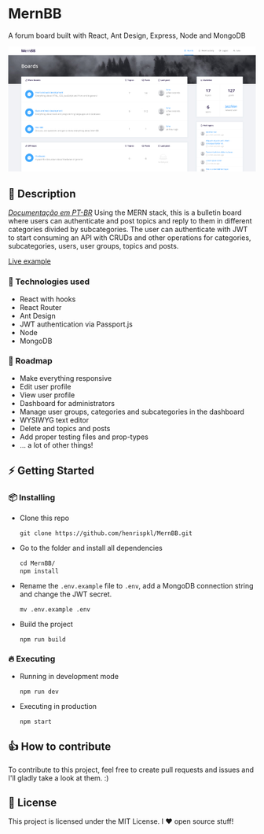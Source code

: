 # MernBB

A forum board built with React, Ant Design, Express, Node and MongoDB


![alt text](./splash.jpg)

## :pencil: Description 

*[Documentação em PT-BR](./README-pt-br.md)*
Using the MERN stack, this is a bulletin board where users can authenticate and post topics and reply to them in different categories divided by subcategories. The user can authenticate with JWT to start consuming an API with CRUDs and other operations for categories, subcategories, users, user groups, topics and posts.

[Live example](https://mernbb.herokuapp.com/)

### :pushpin: Technologies used

* React with hooks
* React Router
* Ant Design
* JWT authentication via Passport.js
* Node
* MongoDB

### :rocket: Roadmap

* Make everything responsive
* Edit user profile
* View user profile
* Dashboard for administrators
* Manage user groups, categories and subcategories in the dashboard
* WYSIWYG text editor
* Delete and topics and posts
* Add proper testing files and prop-types
* ... a lot of other things!

## :zap: Getting Started

### :package: Installing

* Clone this repo

      git clone https://github.com/henrispkl/MernBB.git

* Go to the folder and install all dependencies

      cd MernBB/
      npm install

* Rename the `.env.example` file to `.env`, add a MongoDB connection string and change the JWT secret.

      mv .env.example .env

* Build the project

      npm run build

### :fire: Executing

* Running in development mode

      npm run dev

* Executing in production

      npm start

## :+1: How to contribute

To contribute to this project, feel free to create pull requests and issues and I'll gladly take a look at them. :)

## :page_facing_up: License

This project is licensed under the MIT License. I :heart: open source stuff!